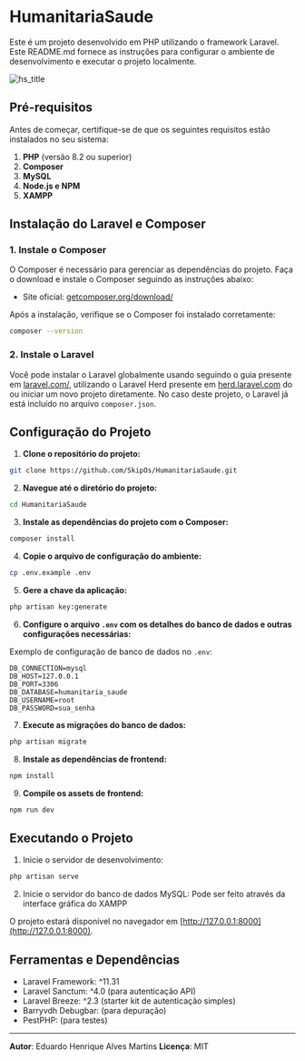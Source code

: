 # HumanitariaSaude
Este é um projeto desenvolvido em PHP utilizando o framework Laravel. Este README.md fornece as instruções para configurar o ambiente de desenvolvimento e executar o projeto localmente.

![hs_title](https://github.com/user-attachments/assets/e3089e83-ad15-4c3f-a6c6-b1b099e0699b)

## Pré-requisitos
Antes de começar, certifique-se de que os seguintes requisitos estão instalados no seu sistema:

1. **PHP** (versão 8.2 ou superior)
2. **Composer** 
3. **MySQL** 
4. **Node.js e NPM**
5. **XAMPP**

 
## Instalação do Laravel e Composer

### 1. Instale o Composer
O Composer é necessário para gerenciar as dependências do projeto. Faça o download e instale o Composer seguindo as instruções abaixo:

- Site oficial: [getcomposer.org/download/](https://getcomposer.org/download/)

Após a instalação, verifique se o Composer foi instalado corretamente:

```bash
composer --version
```

### 2. Instale o Laravel
Você pode instalar o Laravel globalmente usando seguindo o guia presente em [laravel.com/](https://laravel.com/docs/11.x#installing-php), utilizando o Laravel Herd presente em [herd.laravel.com](https://herd.laravel.com/docs/windows/getting-started/installation) do ou iniciar um novo projeto diretamente. No caso deste projeto, o Laravel já está incluído no arquivo `composer.json`.


## Configuração do Projeto

1. **Clone o repositório do projeto:**

```bash
git clone https://github.com/SkipOs/HumanitariaSaude.git
```

2. **Navegue até o diretório do projeto:**

```bash
cd HumanitariaSaude
```

3. **Instale as dependências do projeto com o Composer:**

```bash
composer install
```

4. **Copie o arquivo de configuração do ambiente:**

```bash
cp .env.example .env
```

5. **Gere a chave da aplicação:**

```bash
php artisan key:generate
```

6. **Configure o arquivo `.env` com os detalhes do banco de dados e outras configurações necessárias:**

Exemplo de configuração de banco de dados no `.env`:
```dotenv
DB_CONNECTION=mysql
DB_HOST=127.0.0.1
DB_PORT=3306
DB_DATABASE=humanitaria_saude
DB_USERNAME=root
DB_PASSWORD=sua_senha
```

7. **Execute as migrações do banco de dados:**

```bash
php artisan migrate
```

8. **Instale as dependências de frontend:**

```bash
npm install
```

9. **Compile os assets de frontend:**

```bash
npm run dev
```

 

## Executando o Projeto

1. Inicie o servidor de desenvolvimento:

```bash
php artisan serve
```

2. Inicie o servidor do banco de dados MySQL:
Pode ser feito através da interface gráfica do XAMPP

O projeto estará disponível no navegador em [http://127.0.0.1:8000](http://127.0.0.1:8000).

 
## Ferramentas e Dependências

- Laravel Framework: ^11.31
- Laravel Sanctum: ^4.0 (para autenticação API)
- Laravel Breeze: ^2.3 (starter kit de autenticação simples)
- Barryvdh Debugbar: (para depuração)
- PestPHP: (para testes)

---

**Autor**: Eduardo Henrique Alves Martins
**Licença**: MIT
